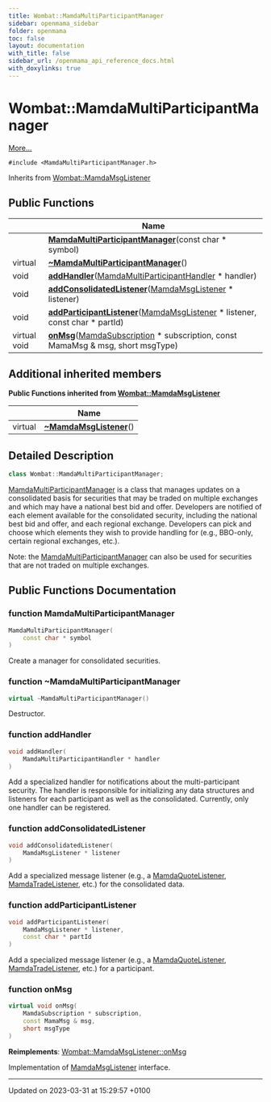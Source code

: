 ```yaml
---
title: Wombat::MamdaMultiParticipantManager
sidebar: openmama_sidebar
folder: openmama
toc: false
layout: documentation
with_title: false
sidebar_url: /openmama_api_reference_docs.html
with_doxylinks: true
---
```


# Wombat::MamdaMultiParticipantManager



 [More...](#detailed-description)


`#include <MamdaMultiParticipantManager.h>`

Inherits from [Wombat::MamdaMsgListener](classWombat_1_1MamdaMsgListener.html)

## Public Functions

|                | Name           |
| -------------- | -------------- |
| | **[MamdaMultiParticipantManager](classWombat_1_1MamdaMultiParticipantManager.html#function-mamdamultiparticipantmanager)**(const char * symbol) |
| virtual | **[~MamdaMultiParticipantManager](classWombat_1_1MamdaMultiParticipantManager.html#function-~mamdamultiparticipantmanager)**() |
| void | **[addHandler](classWombat_1_1MamdaMultiParticipantManager.html#function-addhandler)**([MamdaMultiParticipantHandler](classWombat_1_1MamdaMultiParticipantHandler.html) * handler) |
| void | **[addConsolidatedListener](classWombat_1_1MamdaMultiParticipantManager.html#function-addconsolidatedlistener)**([MamdaMsgListener](classWombat_1_1MamdaMsgListener.html) * listener) |
| void | **[addParticipantListener](classWombat_1_1MamdaMultiParticipantManager.html#function-addparticipantlistener)**([MamdaMsgListener](classWombat_1_1MamdaMsgListener.html) * listener, const char * partId) |
| virtual void | **[onMsg](classWombat_1_1MamdaMultiParticipantManager.html#function-onmsg)**([MamdaSubscription](classWombat_1_1MamdaSubscription.html) * subscription, const MamaMsg & msg, short msgType) |

## Additional inherited members

**Public Functions inherited from [Wombat::MamdaMsgListener](classWombat_1_1MamdaMsgListener.html)**

|                | Name           |
| -------------- | -------------- |
| virtual | **[~MamdaMsgListener](classWombat_1_1MamdaMsgListener.html#function-~mamdamsglistener)**() |


## Detailed Description

```cpp
class Wombat::MamdaMultiParticipantManager;
```


[MamdaMultiParticipantManager](classWombat_1_1MamdaMultiParticipantManager.html) is a class that manages updates on a consolidated basis for securities that may be traded on multiple exchanges and which may have a national best bid and offer. Developers are notified of each element available for the consolidated security, including the national best bid and offer, and each regional exchange. Developers can pick and choose which elements they wish to provide handling for (e.g., BBO-only, certain regional exchanges, etc.).

Note: the [MamdaMultiParticipantManager](classWombat_1_1MamdaMultiParticipantManager.html) can also be used for securities that are not traded on multiple exchanges. 

## Public Functions Documentation

### function MamdaMultiParticipantManager

```cpp
MamdaMultiParticipantManager(
    const char * symbol
)
```


Create a manager for consolidated securities. 


### function ~MamdaMultiParticipantManager

```cpp
virtual ~MamdaMultiParticipantManager()
```


Destructor. 


### function addHandler

```cpp
void addHandler(
    MamdaMultiParticipantHandler * handler
)
```


Add a specialized handler for notifications about the multi-participant security. The handler is responsible for initializing any data structures and listeners for each participant as well as the consolidated. Currently, only one handler can be registered. 


### function addConsolidatedListener

```cpp
void addConsolidatedListener(
    MamdaMsgListener * listener
)
```


Add a specialized message listener (e.g., a [MamdaQuoteListener](classWombat_1_1MamdaQuoteListener.html), [MamdaTradeListener](classWombat_1_1MamdaTradeListener.html), etc.) for the consolidated data. 


### function addParticipantListener

```cpp
void addParticipantListener(
    MamdaMsgListener * listener,
    const char * partId
)
```


Add a specialized message listener (e.g., a [MamdaQuoteListener](classWombat_1_1MamdaQuoteListener.html), [MamdaTradeListener](classWombat_1_1MamdaTradeListener.html), etc.) for a participant. 


### function onMsg

```cpp
virtual void onMsg(
    MamdaSubscription * subscription,
    const MamaMsg & msg,
    short msgType
)
```


**Reimplements**: [Wombat::MamdaMsgListener::onMsg](classWombat_1_1MamdaMsgListener.html#function-onmsg)


Implementation of [MamdaMsgListener](classWombat_1_1MamdaMsgListener.html) interface. 


-------------------------------

Updated on 2023-03-31 at 15:29:57 +0100
